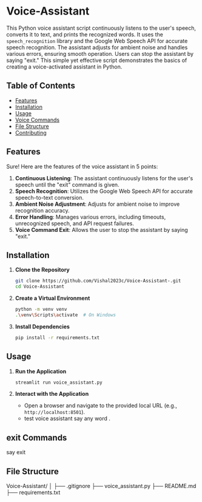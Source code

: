# Voice-Assistant
This Python voice assistant script continuously listens to the user's speech, converts it to text, and prints the recognized words. It uses the `speech_recognition` library and the Google Web Speech API for accurate speech recognition. The assistant adjusts for ambient noise and handles various errors, ensuring smooth operation. Users can stop the assistant by saying "exit." This simple yet effective script demonstrates the basics of creating a voice-activated assistant in Python.

## Table of Contents
- [Features](#features)
- [Installation](#installation)
- [Usage](#usage)
- [Voice Commands](#voice-commands)
- [File Structure](#file-structure)
- [Contributing](#contributing)

## Features

Sure! Here are the features of the voice assistant in 5 points:

1. **Continuous Listening**: The assistant continuously listens for the user's speech until the "exit" command is given.
2. **Speech Recognition**: Utilizes the Google Web Speech API for accurate speech-to-text conversion.
3. **Ambient Noise Adjustment**: Adjusts for ambient noise to improve recognition accuracy.
4. **Error Handling**: Manages various errors, including timeouts, unrecognized speech, and API request failures.
5. **Voice Command Exit**: Allows the user to stop the assistant by saying "exit."

## Installation

1. **Clone the Repository**
    ```sh
    git clone https://github.com/Vishal2023c/Voice-Assistant-.git
    cd Voice-Assistant
    ```

2. **Create a Virtual Environment**
    ```sh
    python -m venv venv
    .\venv\Scripts\activate  # On Windows
    ```

3. **Install Dependencies**
    ```sh
    pip install -r requirements.txt
    ```

## Usage

1. **Run the Application**
    ```sh
    streamlit run voice_assistant.py
    ```

2. **Interact with the Application**
    - Open a browser and navigate to the provided local URL (e.g., `http://localhost:8501`).
    - test voice assistant say any word .
  
## exit Commands
   say exit
## File Structure
Voice-Assistant/
    │
    ├── .gitignore
    ├── voice_assistant.py
    ├── README.md
    ├── requirements.txt
  
  
